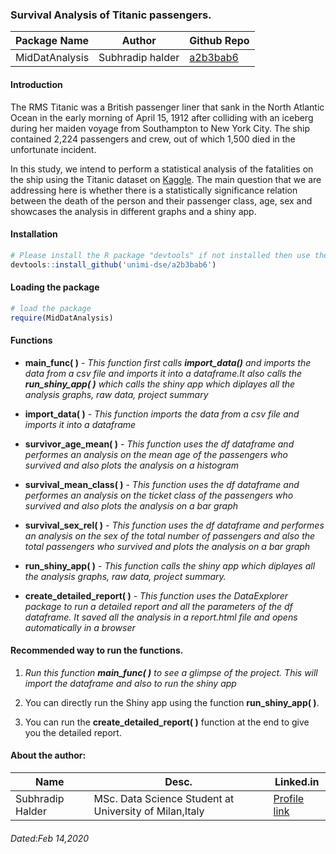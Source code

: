 
### Survival Analysis of Titanic passengers. 

Package Name             | Author                                                                 |Github Repo
---------------------|-----------------------------------------------------------------------------|------------------------
MidDatAnalysis        | Subhradip halder                          | [a2b3bab6](https://github.com/unimi-dse/a2b3bab6)


#### Introduction

The RMS Titanic was a British passenger liner that sank in the North Atlantic Ocean in the early morning of April 15, 1912 after colliding with an iceberg during her maiden voyage from Southampton to New York City. The ship contained 2,224 passengers and crew, out of which 1,500 died in the unfortunate incident.


In this study, we intend to perform a statistical analysis of the fatalities on the ship using the Titanic dataset on [Kaggle](https://www.kaggle.com/c/titanic/data/train.csv). The main question that we are addressing here is whether there is a statistically significance relation between the death of the person and their passenger class, age, sex and showcases the analysis in different graphs and a shiny app.


#### Installation

```R
# Please install the R package "devtools" if not installed then use the following command:
devtools::install_github('unimi-dse/a2b3bab6')
```

#### Loading the package

```R
# load the package
require(MidDatAnalysis)
```

#### Functions

* __main_func( )__ - *This function first calls __import_data()__ and imports the data from a csv file and imports it into a dataframe.It also calls the __run_shiny_app( )__ which calls the shiny app  which diplayes all the analysis graphs, raw data, project summary*

* __import_data( )__ - *This function  imports the data from a csv file and imports it into a dataframe*

* __survivor_age_mean( )__ - *This function  uses the df dataframe and performes an analysis on the mean age of the passengers who survived and  also plots the analysis on a histogram*

* __survival_mean_class( )__ - *This function  uses the df dataframe and performes an analysis on the ticket class of the passengers who survived and  also plots the analysis on a bar graph*

* __survival_sex_rel( )__ - *This function  uses the df dataframe and performes an analysis on the sex  of the total number of passengers and also the total passengers who survived  and   plots the analysis on a bar graph*

* __run_shiny_app( )__ - *This function calls the shiny app  which diplayes all the analysis graphs, raw data, project summary.*

* __create_detailed_report( )__ - *This function uses the DataExplorer package to run a detailed report and all the parameters of the df dataframe. It saved all the analysis in a report.html file and opens automatically in a browser*

#### Recommended way to run the functions.

1. *Run this function __main_func( )__  to see a glimpse of the project. This will import the dataframe and also to run the shiny app*

2. You can directly run the Shiny app using the function __run_shiny_app( )__.


3. You can run the __create_detailed_report( )__ function at the end to give you the detailed report.

#### About the author:

Name             |        Desc.                                                           |Linked.in
---------------------|-----------------------------------------------------------------------------|------------------------
Subhradip Halder       | MSc. Data Science Student at University of Milan,Italy                         | [Profile link](https://www.linkedin.com/in/deephalder/)

###### Dated:Feb 14,2020


        
        


